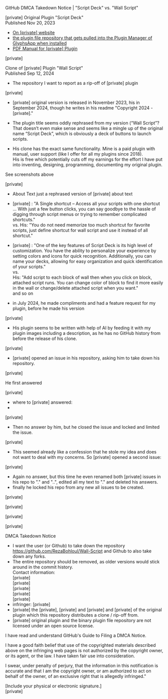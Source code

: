 GitHub DMCA Takedown Notice | "Script Deck" vs. "Wall Script"





[private] Original Plugin "Script Deck"  
Published Nov 20, 2023

- [On [private] website](https://markfromberg.com/projects/script-deck-3)  
- [the plugin file repository that gets pulled into the Plugin Manager of GlyphsApp when installed](https://github.com/Mark2Mark/script-deck-plugin)  
- [PDF Manual for [private] Plugin](https://markfromberg.com/user/images/glyphs/plugins/Script%20Deck%20Manual.pdf)

[private]

Clone of [private] Plugin "Wall Script"  
Published Sep 12, 2024

- The repository I want to report as a rip-off of [private] plugin

[private]

- [private] original version is released in November 2023, his in September 2024, though he writes in his readme "Copyright 2024 - [private]."


- The plugin title seems oddly rephrased from my version (“Wall Script”? That doesn’t even make sense and seems like a mingle up of the original name “Script Deck”, which is obviously a deck of buttons to launch scripts. 


- His clone has the exact same functionality. Mine is a paid plugin with manual, user support (like I offer for all my plugins since 2018).  
His is free which potentially cuts off my earnings for the effort I have put into inventing, designing, programming, documenting my original plugin.

See screenshots above

[private]

- About Text just a rephrased version of [private] about text  
- [private] : "A Single shortcut – Access all your scripts with one shortcut ... With just a few button clicks, you can say goodbye to the hassle of digging through script menus or trying to remember complicated shortcuts."  
vs.
His: "You do not need memorize too much shortcut for favorite scripts, just define shortcut for wall script and use it instead of all shortcut."  
- [private] : "One of the key features of Script Deck is its high level of customization. You have the ability to personalize your experience by setting colors and icons for quick recognition. Additionally, you can name your decks, allowing for easy organization and quick identification of your scripts."  
vs.  
His: "Add script to each block of wall then when you click on block, attached script runs. You can change color of block to find it more easily in the wall or change/delete attached script when you want."  
and so on


- in July 2024, he made compliments and had a feature request for my plugin, before he made his version

[private]

- His plugin seems to be written with help of AI by feeding it with my plugin images including a description, as he has no GitHub history from before the release of his clone.

[private]

- [private] opened an issue in his repository, asking him to take down his repository.

[private]

He first answered

[private]

- where to [private] answered:
- 
[private]

- Then no answer by him, but he closed the issue and locked and limited the issue.

[private]

- This seemed already like a confession that he stole my idea and does not want to deal with my concerns. So [private] opened a second issue:

[private]


- Again no answer, but this time he even renamed both [private] issues in his repo to "." and "..", edited all my text to "." and deleted his answers.
- finally he locked his repo from any new all issues to be created.

[private]

[private]

[private]

[private]



DMCA Takedown Notice



- I want the user (or Github) to take down the repository https://github.com/RezaBohloul/Wall-Script and Github to also take down any forks.  
- The entire repository should be removed, as older versions would stick around in the commit history.  
Contact information:  
[private]  
[private]  
[private]  
[private]  
[private]  
- infringer: [private]  
- [private] the [private], [private] and [private] and [private] of the original plugin which this repository distributes a clone / rip-off from.
- [private] original plugin and the binary plugin file repository are not licensed under an open source license.




I have read and understand GitHub's Guide to Filing a DMCA Notice.



I have a good faith belief that use of the copyrighted materials described above on the infringing web pages is not authorized by the copyright owner, or its agent, or the law. I have taken fair use into consideration.



I swear, under penalty of perjury, that the information in this notification is accurate and that I am the copyright owner, or am authorized to act on behalf of the owner, of an exclusive right that is allegedly infringed."





[Include your physical or electronic signature.]  
[private] 

